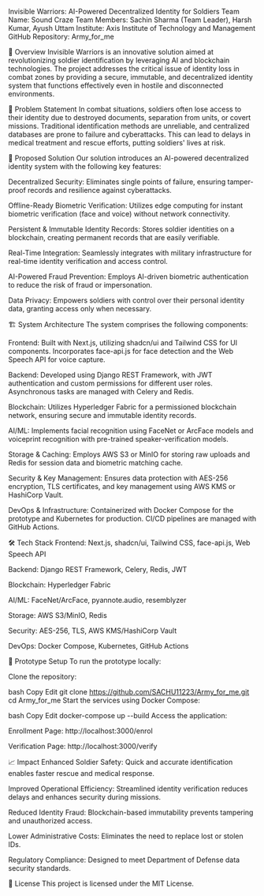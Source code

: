 Invisible Warriors: AI-Powered Decentralized Identity for Soldiers
Team Name: Sound Craze
Team Members: Sachin Sharma (Team Leader), Harsh Kumar, Ayush Uttam
Institute: Axis Institute of Technology and Management
GitHub Repository: Army_for_me

📌 Overview
Invisible Warriors is an innovative solution aimed at revolutionizing soldier identification by leveraging AI and blockchain technologies. The project addresses the critical issue of identity loss in combat zones by providing a secure, immutable, and decentralized identity system that functions effectively even in hostile and disconnected environments.

🧠 Problem Statement
In combat situations, soldiers often lose access to their identity due to destroyed documents, separation from units, or covert missions. Traditional identification methods are unreliable, and centralized databases are prone to failure and cyberattacks. This can lead to delays in medical treatment and rescue efforts, putting soldiers' lives at risk.

🚀 Proposed Solution
Our solution introduces an AI-powered decentralized identity system with the following key features:

Decentralized Security: Eliminates single points of failure, ensuring tamper-proof records and resilience against cyberattacks.

Offline-Ready Biometric Verification: Utilizes edge computing for instant biometric verification (face and voice) without network connectivity.

Persistent & Immutable Identity Records: Stores soldier identities on a blockchain, creating permanent records that are easily verifiable.

Real-Time Integration: Seamlessly integrates with military infrastructure for real-time identity verification and access control.

AI-Powered Fraud Prevention: Employs AI-driven biometric authentication to reduce the risk of fraud or impersonation.

Data Privacy: Empowers soldiers with control over their personal identity data, granting access only when necessary.

🏗️ System Architecture
The system comprises the following components:

Frontend: Built with Next.js, utilizing shadcn/ui and Tailwind CSS for UI components. Incorporates face-api.js for face detection and the Web Speech API for voice capture.

Backend: Developed using Django REST Framework, with JWT authentication and custom permissions for different user roles. Asynchronous tasks are managed with Celery and Redis.

Blockchain: Utilizes Hyperledger Fabric for a permissioned blockchain network, ensuring secure and immutable identity records.

AI/ML: Implements facial recognition using FaceNet or ArcFace models and voiceprint recognition with pre-trained speaker-verification models.

Storage & Caching: Employs AWS S3 or MinIO for storing raw uploads and Redis for session data and biometric matching cache.

Security & Key Management: Ensures data protection with AES-256 encryption, TLS certificates, and key management using AWS KMS or HashiCorp Vault.

DevOps & Infrastructure: Containerized with Docker Compose for the prototype and Kubernetes for production. CI/CD pipelines are managed with GitHub Actions.

🛠️ Tech Stack
Frontend: Next.js, shadcn/ui, Tailwind CSS, face-api.js, Web Speech API

Backend: Django REST Framework, Celery, Redis, JWT

Blockchain: Hyperledger Fabric

AI/ML: FaceNet/ArcFace, pyannote.audio, resemblyzer

Storage: AWS S3/MinIO, Redis

Security: AES-256, TLS, AWS KMS/HashiCorp Vault

DevOps: Docker Compose, Kubernetes, GitHub Actions

🔧 Prototype Setup
To run the prototype locally:

Clone the repository:

bash
Copy
Edit
git clone https://github.com/SACHU11223/Army_for_me.git
cd Army_for_me
Start the services using Docker Compose:

bash
Copy
Edit
docker-compose up --build
Access the application:

Enrollment Page: http://localhost:3000/enrol

Verification Page: http://localhost:3000/verify

📈 Impact
Enhanced Soldier Safety: Quick and accurate identification enables faster rescue and medical response.

Improved Operational Efficiency: Streamlined identity verification reduces delays and enhances security during missions.

Reduced Identity Fraud: Blockchain-based immutability prevents tampering and unauthorized access.

Lower Administrative Costs: Eliminates the need to replace lost or stolen IDs.

Regulatory Compliance: Designed to meet Department of Defense data security standards.

📄 License
This project is licensed under the MIT License.

